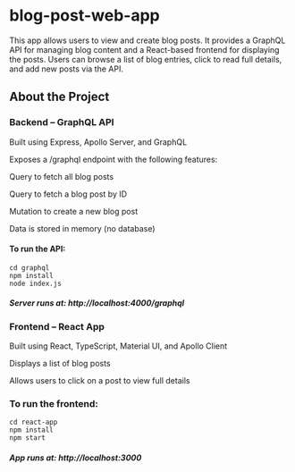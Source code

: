 # blog-post-web-app

This app allows users to view and create blog posts. It provides a GraphQL API for managing blog content and a React-based frontend for displaying the posts. Users can browse a list of blog entries, click to read full details, and add new posts via the API.

## About the Project
### Backend – GraphQL API
Built using Express, Apollo Server, and GraphQL

Exposes a /graphql endpoint with the following features:

Query to fetch all blog posts

Query to fetch a blog post by ID

Mutation to create a new blog post

Data is stored in memory (no database)

#### To run the API:
```
cd graphql
npm install
node index.js
```
##### Server runs at: http://localhost:4000/graphql


### Frontend – React App
Built using React, TypeScript, Material UI, and Apollo Client

Displays a list of blog posts

Allows users to click on a post to view full details

### To run the frontend:
```
cd react-app
npm install
npm start
```
##### App runs at: http://localhost:3000
